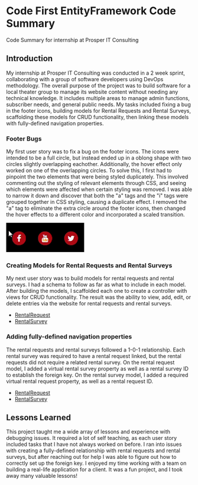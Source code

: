 # Code First EntityFramework Code Summary
Code Summary for internship at Prosper IT Consulting

## Introduction
My internship at Prosper IT Consulting was conducted in a 2 week sprint, collaborating with a group of software developers using DevOps methodology. The overall purpose of the project was to build software for a local theater group to manage its website content without needing any technical knowledge. It includes multiple areas to manage admin functions, subscriber needs, and general public needs. My tasks included fixing a bug in the footer icons, building models for Rental Requests and Rental Surveys, scaffolding these models for CRUD functionality, then linking these models with fully-defined navigation properties. 

### Footer Bugs
My first user story was to fix a bug on the footer icons. The icons were intended to be a full circle, but instead ended up in a oblong shape with two circles slightly overlapping eachother. Additionally, the hover effect only worked on one of the overlapping circles. To solve this, I first had to pinpoint the two elements that were being styled duplicately. This involved commenting out the styling of relevant elements through CSS, and seeing which elements were affected when certain styling was removed. I was able to narrow it down and discover that both the "a" tags and the "i" tags were grouped together in CSS styling, causing a duplicate effect. I removed the "a" tag to eliminate the extra circle around the footer icons, then changed the hover effects to a different color and incorporated a scaled transition. 

![](FooterGif.gif)


### Creating Models for Rental Requests and Rental Surveys
My next user story was to build models for rental requests and rental surveys. I had a schema to follow as far as what to include in each model. After building the models, I scaffolded each one to create a controller with views for CRUD functionality. The result was the ability to view, add, edit, or delete entries via the website for rental requests and rental surveys. 

* [RentalRequest](https://github.com/CJScanlan/EntityFramework-CodeSummary/blob/main/RentalRequestB4Link.png)
* [RentalSurvey](https://github.com/CJScanlan/EntityFramework-CodeSummary/blob/main/RentalSurveyB4Link.png)

### Adding fully-defined navigation properties
The rental requests and rental surveys followed a 1-0-1 relationship. Each rental survey was required to have a rental request linked, but the rental requests did not require a related rental survey. On the rental request model, I added a virtual rental survey property as well as a rental survey ID to establish the foreign key. On the rental survey model, I added a required virtual rental request property, as well as a rental request ID. 

* [RentalRequest](https://github.com/CJScanlan/EntityFramework-CodeSummary/blob/main/RentalRequest.png)
* [RentalSurvey](https://github.com/CJScanlan/EntityFramework-CodeSummary/blob/main/RentalSurvey.png)

## Lessons Learned
This project taught me a wide array of lessons and experience with debugging issues. It required a lot of self teaching, as each user story included tasks that I have not always worked on before. I ran into issues with creating a fully-defined relationship with rental requests and rental surveys, but after reaching out for help I was able to figure out how to correctly set up the foreign key. I enjoyed my time working with a team on building a real-life application for a client. It was a fun project, and I took away many valuable lessons!

